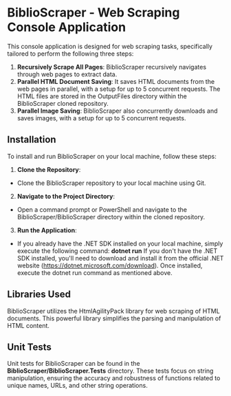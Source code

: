 # BiblioScraper - Web Scraping Console Application

This console application is designed for web scraping tasks, specifically tailored to perform the following three steps:
1. **Recursively Scrape All Pages**: BiblioScraper recursively navigates through web pages to extract data.
2. **Parallel HTML Document Saving**: It saves HTML documents from the web pages in parallel, with a setup for up to 5 concurrent requests. The HTML files are stored in the OutputFiles directory within the BiblioScraper cloned repository.
3. **Parallel Image Saving**: BiblioScraper also concurrently downloads and saves images, with a setup for up to 5 concurrent requests.

## Installation
To install and run BiblioScraper on your local machine, follow these steps:

1. **Clone the Repository**:
- Clone the BiblioScraper repository to your local machine using Git.
2. **Navigate to the Project Directory**:
- Open a command prompt or PowerShell and navigate to the BiblioScraper/BiblioScraper directory within the cloned repository.
3. **Run the Application**:
- If you already have the .NET SDK installed on your local machine, simply execute the following command:
**dotnet run**
If you don't have the .NET SDK installed, you'll need to download and install it from the official .NET website (https://dotnet.microsoft.com/download). Once installed, execute the dotnet run command as mentioned above.
## Libraries Used
BiblioScraper utilizes the HtmlAgilityPack library for web scraping of HTML documents. This powerful library simplifies the parsing and manipulation of HTML content.

## Unit Tests
Unit tests for BiblioScraper can be found in the **BiblioScraper/BiblioScraper.Tests** directory. These tests focus on string manipulation, ensuring the accuracy and robustness of functions related to unique names, URLs, and other string operations.